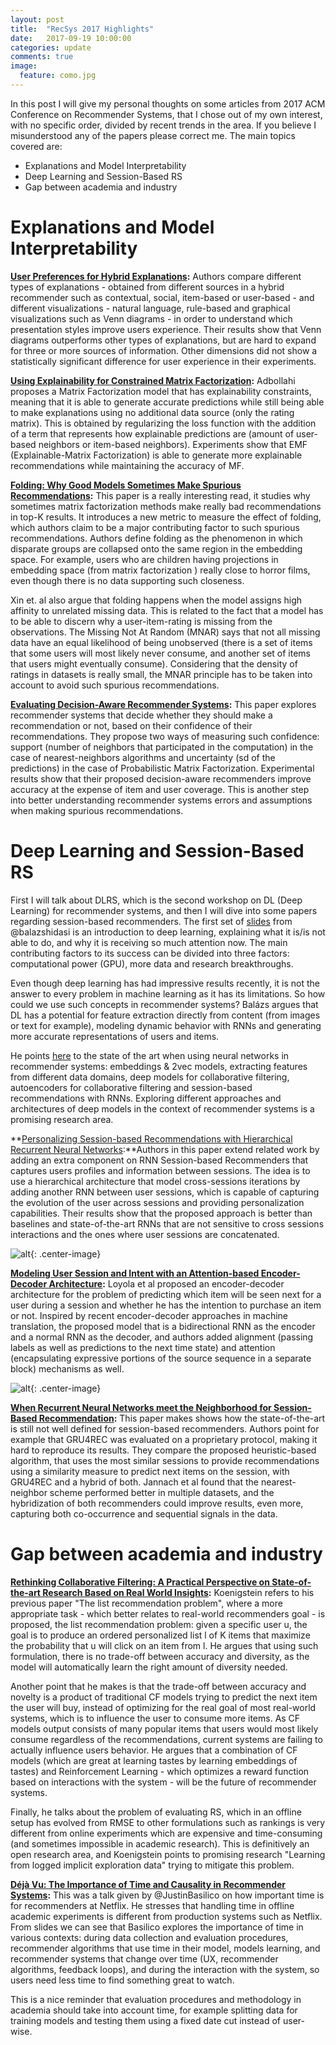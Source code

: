 ```yaml
---
layout: post
title:  "RecSys 2017 Highlights"
date:   2017-09-19 10:00:00
categories: update
comments: true
image:
  feature: como.jpg
---
```


<!-- ![alt](/images/image.png){: .center-image}  -->

In this post I will give my personal thoughts on some articles from 2017 ACM Conference on Recommender Systems, that I chose out of my own interest, with no specific order, divided by recent trends in the area. If you believe I misunderstood any of the papers please correct me. The main topics covered are:

- Explanations and Model Interpretability
- Deep Learning and Session-Based RS
- Gap between academia and industry

# Explanations and Model Interpretability

**[User Preferences for Hybrid Explanations](http://dl.acm.org/citation.cfm?id=3109859.3109915):** Authors compare different types of explanations - obtained from different sources in a hybrid recommender such as contextual, social, item-based or user-based - and different visualizations - natural language, rule-based and graphical visualizations such as Venn diagrams - in order to understand which presentation styles improve users experience. Their results show that  Venn diagrams outperforms other types of explanations, but are hard to expand for three or more sources of information. Other dimensions did not show a statistically significant difference for user experience in their experiments.

<!-- ![alt](/images/recsys2017/1.png){: .center-image} -->


**[Using Explainability for Constrained Matrix Factorization](http://dl.acm.org/citation.cfm?id=3109913):** Adbollahi proposes a Matrix Factorization model that has explainability constraints, meaning that it is able to generate accurate predictions while still being able to make explanations using no additional data source (only the rating matrix). This is obtained by regularizing the loss function with the addition of a term that represents how explainable predictions are (amount of user-based neighbors or item-based neighbors). Experiments show that EMF (Explainable-Matrix Factorization) is able to generate more explainable recommendations while maintaining the accuracy of MF.

<!-- ![alt](/images/recsys2017/2.png){: .center-image} -->

**[Folding: Why Good Models Sometimes Make Spurious Recommendations](http://dl.acm.org/citation.cfm?id=3109911):** This paper is a really interesting read, it studies why sometimes matrix factorization methods make really bad recommendations in top-K results. It introduces a new metric to measure the effect of folding, which authors claim to be a major contributing factor to such spurious recommendations. Authors define folding as the phenomenon in which disparate groups are collapsed onto the same region in the embedding space. For example, users who are children having projections in embedding space (from matrix factorization ) really close to horror films, even though there is no data supporting such closeness. 

<!-- ![alt](/images/recsys2017/3.png){: .center-image} -->

Xin et. al also argue that folding happens when the model assigns high affinity to unrelated missing data. This is related to the fact that a model has to be able to discern why a user-item-rating is missing from the observations. The Missing Not At Random (MNAR) says that not all missing data have an equal likelihood of being unobserved (there is a set of items that some users will most likely never consume, and another set of items that users might eventually consume). Considering that the density of ratings in datasets is really small, the MNAR principle has to be taken into account to avoid such spurious recommendations.

**[Evaluating Decision-Aware Recommender Systems](http://dl.acm.org/citation.cfm?id=3109888):** This paper explores recommender systems that decide whether they should make a recommendation or not, based on their confidence of their recommendations. They propose two ways of measuring such confidence: support (number of neighbors that participated in the computation) in the case of nearest-neighbors algorithms and uncertainty (sd of the predictions) in the case of Probabilistic Matrix Factorization.  Experimental results show that their proposed decision-aware recommenders improve accuracy at the expense of item and user coverage. This is another step into better understanding recommender systems errors and assumptions when making spurious recommendations.

# Deep Learning and Session-Based RS

First I will talk about DLRS, which is the second workshop on DL (Deep Learning) for recommender systems, and then I will dive into some papers regarding session-based recommenders.  The first set of [slides](https://www.slideshare.net/balazshidasi/deep-learning-in-recommender-systems-recsys-summer-school-2017) from @balazshidasi  is an introduction to deep learning, explaining what it is/is not able to do,  and why it is receiving so much attention now. The main contributing factors to its success can be divided into three factors: computational power (GPU), more data and research breakthroughs.

Even though deep learning has had impressive results recently, it is not the answer to every problem in machine learning as it has its limitations. So how could we use such concepts in recommender systems? Balázs argues that DL has a potential for feature extraction directly from content (from images or text for example), modeling dynamic behavior with RNNs and generating more accurate representations of users and items.

He points [here](http://dl.acm.org/citation.cfm?id=3109953&CFID=809538421&CFTOKEN=66805074) to the state of the art when using neural networks in recommender systems: embeddings & 2vec models, extracting features from different data domains, deep models for collaborative filtering, autoencoders for collaborative filtering and session-based recommendations with RNNs. Exploring different approaches and architectures of deep models in the context of recommender systems is a promising research area.

**[Personalizing Session-based Recommendations with Hierarchical Recurrent Neural Networks](http://dl.acm.org/citation.cfm?id=3109896):**Authors in this paper extend related work by adding an extra component on RNN Session-based Recommenders that captures users profiles and information between sessions. The idea is to use a hierarchical architecture that model cross-sessions iterations by adding another RNN between user sessions, which is capable of capturing the evolution of the user across sessions and providing personalization capabilities. Their results show that the proposed approach is better than baselines and state-of-the-art RNNs that are not sensitive to cross sessions interactions and the ones where user sessions are concatenated. 

![alt](/images/recsys2017/4.png){: .center-image}

**[Modeling User Session and Intent with an Attention-based Encoder-Decoder Architecture](https://doi.org/10.1145/3109859.3109917):** Loyola et al proposed an encoder-decoder architecture for the problem of predicting which item will be seen next for a user during a session and whether he has the intention to purchase an item or not. Inspired by recent encoder-decoder approaches in machine translation, the proposed model that is a bidirectional RNN as the encoder and a normal RNN as the decoder, and authors added alignment (passing labels as well as predictions to the next time state) and attention (encapsulating expressive portions of the source sequence in a separate block) mechanisms as well.

![alt](/images/recsys2017/5.png){: .center-image}

**[When Recurrent Neural Networks meet the Neighborhood for Session-Based Recommendation](https://doi.org/10.1145/3109859.3109872):** This paper makes shows how the state-of-the-art is still not well defined for session-based recommenders. Authors point for example that GRU4REC was evaluated on a proprietary protocol, making it hard to reproduce its results. They compare the proposed heuristic-based algorithm, that uses the most similar sessions to provide recommendations using a similarity measure to predict next items on the session, with GRU4REC and a hybrid of both. Jannach et al found that the nearest-neighbor scheme performed better in multiple datasets, and the hybridization of both recommenders could improve results, even more, capturing both co-occurrence and sequential signals in the data.

# Gap between academia and industry

**[Rethinking Collaborative Filtering: A Practical Perspective on State-of-the-art Research Based on Real World Insights](http://dl.acm.org/citation.cfm?doid=3109859.3109919):** Koenigstein refers to his previous paper "The list recommendation problem", where a more appropriate task - which better relates to real-world recommenders goal - is proposed, the list recommendation problem: given a specific user u, the goal is to produce an ordered personalized list l of K items that maximize the probability that u will click on an item from l. He argues that using such formulation, there is no trade-off between accuracy and diversity, as the model will automatically learn the right amount of diversity needed.

Another point that he makes is that the trade-off between accuracy and novelty is a product of traditional CF models trying to predict the next item the user will buy, instead of optimizing for the real goal of most real-world systems, which is to influence the user to consume more items. As CF models output consists of many popular items that users would most likely consume regardless of the recommendations, current systems are failing to actually influence users behavior. He argues that a combination of CF models (which are great at learning tastes by learning embeddings of tastes) and Reinforcement Learning - which optimizes a reward function based on interactions with the system - will be the future of recommender systems.

Finally, he talks about the problem of evaluating RS, which in an offline setup has evolved from RMSE to other formulations such as rankings is very different from online experiments which are expensive and time-consuming (and sometimes impossible in academic research). This is definitively an open research area, and Koenigstein points to promising research "Learning from logged implicit exploration data" trying to mitigate this problem.

**[Déjà Vu: The Importance of Time and Causality in Recommender Systems](http://dl.acm.org/citation.cfm?doid=3109859.3109922):** This was a talk given by @JustinBasilico on how important time is for recommenders at Netflix. He stresses that handling time in offline academic experiments is different from production systems such as Netflix. From slides we can see that Basilico explores the importance of time in various contexts: during data collection and evaluation procedures, recommender algorithms that use time in their model, models learning, and recommender systems that change over time (UX, recommender algorithms, feedback loops), and during the interaction with the system, so users need less time to find something great to watch.

This is a nice reminder that evaluation procedures and methodology in academia should take into account time, for example splitting data for training models and testing them using a fixed date cut instead of user-wise.
